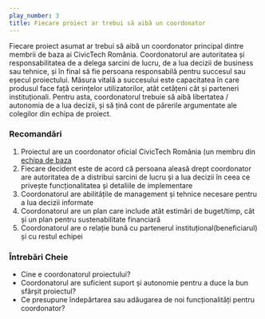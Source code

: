 ```yaml
---
play_number: 3
title: Fiecare proiect ar trebui să aibă un coordonator
---
```


Fiecare proiect asumat ar trebui să aibă un coordonator principal dintre membrii de baza ai CivicTech România.
Coordonatorul are autoritatea și responsabilitatea de a delega sarcini de lucru, de a lua decizii de business sau tehnice, și în final să fie persoana responsabilă pentru succesul sau eșecul proiectului. Măsura vitală a succesului este capacitatea în care produsul face față cerințelor utilizatorilor, atât cetățeni cât și parteneri instituționali. Pentru asta, coordonatorul trebuie să aibă libertatea / autonomia de a lua decizii, și să țină cont de părerile argumentate ale colegilor din echipa de proiect.  

### Recomandări
1. Proiectul are un coordonator oficial CivicTech România (un membru din [echipa de baza](https://civictech.ro/cine-suntem#povestea)
2. Fiecare decident este de acord că persoana aleasă drept coordonator are autoritatea de a distribui sarcini de lucru și a lua decizii în ceea ce privește funcționalitatea și detaliile de implementare
3. Coordonatorul are abilitățile de management și tehnice necesare pentru a lua decizii informate
4. Coordonatorul are un plan care include atât estimări de buget/timp, cât și un plan pentru sustenabilitate financiară
5. Coordonatorul are o relație bună cu partenerul instituțional(beneficiarul) și cu restul echipei

### Întrebări Cheie
- Cine e coordonatorul proiectului?
- Coordonatorul are suficient suport și autonomie pentru a duce la bun sfârșit proiectul?
- Ce presupune îndepărtarea sau adăugarea de noi funcționalități pentru coordonator? 
